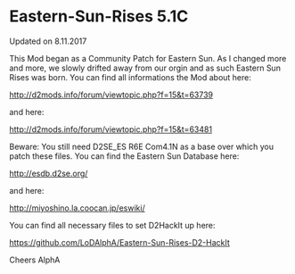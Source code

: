 # Eastern-Sun-Rises 5.1C

Updated on 8.11.2017

This Mod began as a Community Patch for Eastern Sun. As I changed more and more, we slowly drifted away from our orgin and as such Eastern Sun Rises was born. You can find all informations the Mod about here:

http://d2mods.info/forum/viewtopic.php?f=15&t=63739

and here:

http://d2mods.info/forum/viewtopic.php?f=15&t=63481

Beware: You still need D2SE_ES R6E Com4.1N as a base over which you patch these files. You can find the Eastern Sun Database here: 

http://esdb.d2se.org/

and here:

http://miyoshino.la.coocan.jp/eswiki/

You can find all necessary files to set D2HackIt up here:

https://github.com/LoDAlphA/Eastern-Sun-Rises-D2-HackIt

Cheers
AlphA

